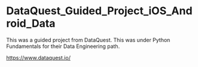 # DataQuest_Guided_Project_iOS_Android_Data

This was a guided project from DataQuest. This was under Python Fundamentals for their Data Engineering path.

https://www.dataquest.io/

